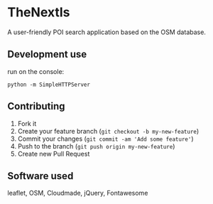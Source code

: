 # TheNextIs

A user-friendly POI search application based on the OSM database.

## Development use

run on the console:

```
python -m SimpleHTTPServer
```




## Contributing

1. Fork it
2. Create your feature branch (`git checkout -b my-new-feature`)
3. Commit your changes (`git commit -am 'Add some feature'`)
4. Push to the branch (`git push origin my-new-feature`)
5. Create new Pull Request

## Software used
leaflet,
OSM,
Cloudmade,
jQuery,
Fontawesome
